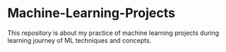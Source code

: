 # Machine-Learning-Projects
This repository is about my practice of machine learning projects during learning journey of ML techniques and concepts.
